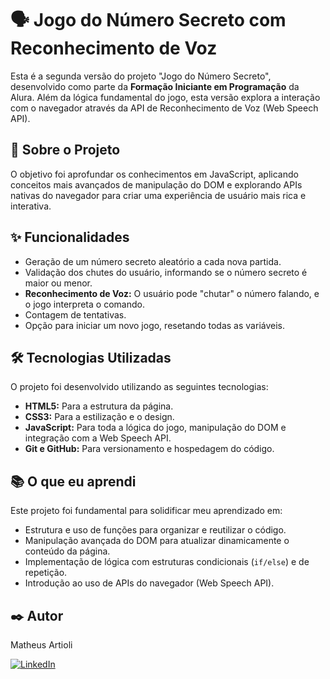 # 🗣️ Jogo do Número Secreto com Reconhecimento de Voz

Esta é a segunda versão do projeto "Jogo do Número Secreto", desenvolvido como parte da **Formação Iniciante em Programação** da Alura. Além da lógica fundamental do jogo, esta versão explora a interação com o navegador através da API de Reconhecimento de Voz (Web Speech API).

## 🎯 Sobre o Projeto

O objetivo foi aprofundar os conhecimentos em JavaScript, aplicando conceitos mais avançados de manipulação do DOM e explorando APIs nativas do navegador para criar uma experiência de usuário mais rica e interativa.

## ✨ Funcionalidades

* Geração de um número secreto aleatório a cada nova partida.
* Validação dos chutes do usuário, informando se o número secreto é maior ou menor.
* **Reconhecimento de Voz:** O usuário pode "chutar" o número falando, e o jogo interpreta o comando.
* Contagem de tentativas.
* Opção para iniciar um novo jogo, resetando todas as variáveis.

## 🛠️ Tecnologias Utilizadas

O projeto foi desenvolvido utilizando as seguintes tecnologias:

* **HTML5:** Para a estrutura da página.
* **CSS3:** Para a estilização e o design.
* **JavaScript:** Para toda a lógica do jogo, manipulação do DOM e integração com a Web Speech API.
* **Git e GitHub:** Para versionamento e hospedagem do código.

## 📚 O que eu aprendi

Este projeto foi fundamental para solidificar meu aprendizado em:

* Estrutura e uso de funções para organizar e reutilizar o código.
* Manipulação avançada do DOM para atualizar dinamicamente o conteúdo da página.
* Implementação de lógica com estruturas condicionais (`if/else`) e de repetição.
* Introdução ao uso de APIs do navegador (Web Speech API).

## ✒️ Autor

Matheus Artioli

[![LinkedIn](https://img.shields.io/badge/LinkedIn-0077B5?style=for-the-badge&logo=linkedin&logoColor=white)](https://www.linkedin.com/in/matheusartioli)


